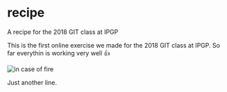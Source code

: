 # recipe
A recipe for the 2018 GIT class at IPGP

This is the first online exercise we made for the 2018 GIT class at IPGP.
So far everythin is working very well :+1:

![in case of fire](https://pbs.twimg.com/media/CiL0RnAWkAE6Gl0.jpg)

Just another line.
